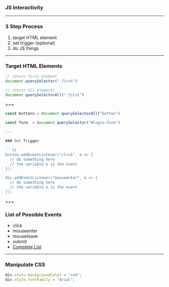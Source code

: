 ### JS Interactivity

---

### 3 Step Process

1. target HTML element
2. set trigger (optional)
3. do JS things

---

### Target HTML Elements

```ts
// return first element
document.querySelector(".first")

// return all elements
document.querySelectorAll(".first")
```

+++

```ts
const buttons = document.querySelectorAll("button")

const form  = document.querySelector("#login-form")

---

### Set Trigger

```ts
button.addEventListener("click", e => {
  // do something here
  // the variable e is the event
});

div.addEventListener("mouseenter", e => {
  // do something here
  // the variable e is the event
});
```

+++

### List of Possible Events

- click
- mouseenter
- mouseleave
- submit
- [Complete List](https://developer.mozilla.org/en-US/docs/Web/Events)

---

### Manipulate CSS

```ts
div.style.backgroundColor = "red";
div.style.fontFamily = "Arial";
```